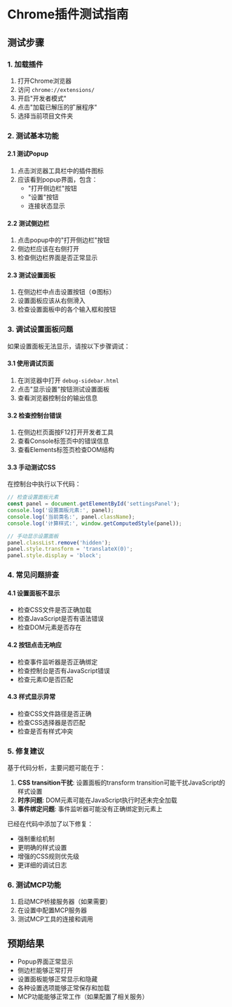 # Chrome插件测试指南

## 测试步骤

### 1. 加载插件
1. 打开Chrome浏览器
2. 访问 `chrome://extensions/`
3. 开启"开发者模式"
4. 点击"加载已解压的扩展程序"
5. 选择当前项目文件夹

### 2. 测试基本功能

#### 2.1 测试Popup
1. 点击浏览器工具栏中的插件图标
2. 应该看到popup界面，包含：
   - "打开侧边栏"按钮
   - "设置"按钮
   - 连接状态显示

#### 2.2 测试侧边栏
1. 点击popup中的"打开侧边栏"按钮
2. 侧边栏应该在右侧打开
3. 检查侧边栏界面是否正常显示

#### 2.3 测试设置面板
1. 在侧边栏中点击设置按钮（⚙️图标）
2. 设置面板应该从右侧滑入
3. 检查设置面板中的各个输入框和按钮

### 3. 调试设置面板问题

如果设置面板无法显示，请按以下步骤调试：

#### 3.1 使用调试页面
1. 在浏览器中打开 `debug-sidebar.html`
2. 点击"显示设置"按钮测试设置面板
3. 查看浏览器控制台的输出信息

#### 3.2 检查控制台错误
1. 在侧边栏页面按F12打开开发者工具
2. 查看Console标签页中的错误信息
3. 查看Elements标签页检查DOM结构

#### 3.3 手动测试CSS
在控制台中执行以下代码：
```javascript
// 检查设置面板元素
const panel = document.getElementById('settingsPanel');
console.log('设置面板元素:', panel);
console.log('当前类名:', panel.className);
console.log('计算样式:', window.getComputedStyle(panel));

// 手动显示设置面板
panel.classList.remove('hidden');
panel.style.transform = 'translateX(0)';
panel.style.display = 'block';
```

### 4. 常见问题排查

#### 4.1 设置面板不显示
- 检查CSS文件是否正确加载
- 检查JavaScript是否有语法错误
- 检查DOM元素是否存在

#### 4.2 按钮点击无响应
- 检查事件监听器是否正确绑定
- 检查控制台是否有JavaScript错误
- 检查元素ID是否匹配

#### 4.3 样式显示异常
- 检查CSS文件路径是否正确
- 检查CSS选择器是否匹配
- 检查是否有样式冲突

### 5. 修复建议

基于代码分析，主要问题可能在于：

1. **CSS transition干扰**: 设置面板的transform transition可能干扰JavaScript的样式设置
2. **时序问题**: DOM元素可能在JavaScript执行时还未完全加载
3. **事件绑定问题**: 事件监听器可能没有正确绑定到元素上

已经在代码中添加了以下修复：
- 强制重绘机制
- 更明确的样式设置
- 增强的CSS规则优先级
- 更详细的调试日志

### 6. 测试MCP功能

1. 启动MCP桥接服务器（如果需要）
2. 在设置中配置MCP服务器
3. 测试MCP工具的连接和调用

## 预期结果

- Popup界面正常显示
- 侧边栏能够正常打开
- 设置面板能够正常显示和隐藏
- 各种设置选项能够正常保存和加载
- MCP功能能够正常工作（如果配置了相关服务）
